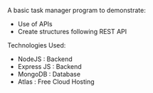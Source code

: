A basic task manager program to demonstrate:

- Use of APIs
- Create structures following REST API

Technologies Used:

- NodeJS : Backend
- Express JS : Backend
- MongoDB : Database
- Atlas : Free Cloud Hosting
